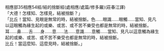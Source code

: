 相應部35相應54經/結的捨斷經(處相應/處篇/修多羅)(莊春江譯)  
「大德！怎樣知、怎樣見，結被捨斷？」  
「比丘！當知、見眼是無常的時，結被捨斷。色……眼識……眼觸……當知、見凡以這眼觸為緣生起的或樂、或苦、或不苦不樂受也都是無常的時，結被捨斷。  
耳……鼻……舌……身……意……法……意識……意觸……當知、見凡以這意觸為緣生起的或樂、或苦、或不苦不樂受也都是無常的時，結被捨斷。  
比丘！當這麼知、這麼見時，結被捨斷。」  
  
  
